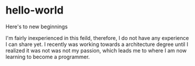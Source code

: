 # hello-world
Here's to new beginnings

I'm fairly inexperienced in this feild, therefore, I do not have any experience I can share yet. I recently was working towards a architecture degree until I realized it was not was not my passion, which leads me to where I am now learning to become a programmer.
